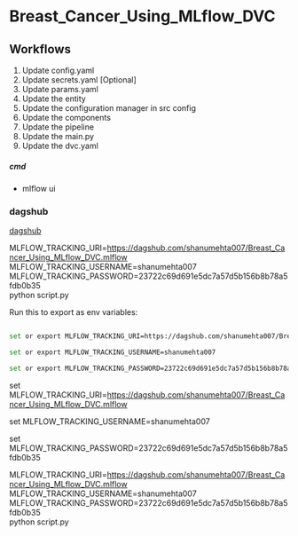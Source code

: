 # Breast_Cancer_Using_MLflow_DVC



## Workflows

1. Update config.yaml
2. Update secrets.yaml [Optional]
3. Update params.yaml
4. Update the entity
5. Update the configuration manager in src config
6. Update the components
7. Update the pipeline 
8. Update the main.py
9. Update the dvc.yaml






##### cmd
- mlflow ui

### dagshub
[dagshub](https://dagshub.com/)

MLFLOW_TRACKING_URI=https://dagshub.com/shanumehta007/Breast_Cancer_Using_MLflow_DVC.mlflow \
MLFLOW_TRACKING_USERNAME=shanumehta007 \
MLFLOW_TRACKING_PASSWORD=23722c69d691e5dc7a57d5b156b8b78a5fdb0b35 \
python script.py

Run this to export as env variables:

```bash

set or export MLFLOW_TRACKING_URI=https://dagshub.com/shanumehta007/Breast_Cancer_Using_MLflow_DVC.mlflow

set or export MLFLOW_TRACKING_USERNAME=shanumehta007 

set or export MLFLOW_TRACKING_PASSWORD=23722c69d691e5dc7a57d5b156b8b78a5fdb0b35

```


set MLFLOW_TRACKING_URI=https://dagshub.com/shanumehta007/Breast_Cancer_Using_MLflow_DVC.mlflow

set MLFLOW_TRACKING_USERNAME=shanumehta007 

set MLFLOW_TRACKING_PASSWORD=23722c69d691e5dc7a57d5b156b8b78a5fdb0b35

MLFLOW_TRACKING_URI=https://dagshub.com/shanumehta007/Breast_Cancer_Using_MLflow_DVC.mlflow \
MLFLOW_TRACKING_USERNAME=shanumehta007 \
MLFLOW_TRACKING_PASSWORD=23722c69d691e5dc7a57d5b156b8b78a5fdb0b35 \
python script.py
